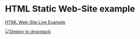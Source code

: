 # HTML Static Web-Site example

[HTML Web-Site Live Example](https://ngibhshm.cloud.dropstack.run)

[![Deploy to dropstack](https://deploy.cloud.dropstack.run/button.svg)](https://deploy.cloud.dropstack.run?repo=https://github.com/CodeCommission/dropstack-examples/tree/master/html-example)
